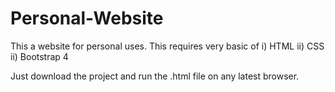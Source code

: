 # Personal-Website

This a website for personal uses.
This requires very basic of
   i) HTML
   ii) CSS
   ii) Bootstrap 4
   
Just download the project and run the .html file on any latest browser.

